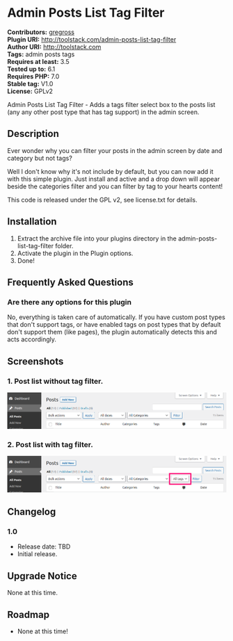 # Admin Posts List Tag Filter #
**Contributors:** [gregross](https://profiles.wordpress.org/gregross/)  
**Plugin URI:** http://toolstack.com/admin-posts-list-tag-filter  
**Author URI:** http://toolstack.com  
**Tags:** admin posts tags  
**Requires at least:** 3.5  
**Tested up to:** 6.1  
**Requires PHP:** 7.0  
**Stable tag:** V1.0  
**License:** GPLv2  

Admin Posts List Tag Filter - Adds a tags filter select box to the posts list (any any other post type that has tag support) in the admin screen.

## Description ##

Ever wonder why you can filter your posts in the admin screen by date and category but not tags?

Well I don't know why it's not include by default, but you can now add it with this simple plugin.  Just install and active and a drop down will appear beside the categories filter and you can filter by tag to your hearts content!

This code is released under the GPL v2, see license.txt for details.

## Installation ##

1. Extract the archive file into your plugins directory in the admin-posts-list-tag-filter folder.
2. Activate the plugin in the Plugin options.
3. Done!

## Frequently Asked Questions ##

### Are there any options for this plugin ###

No, everything is taken care of automatically.  If you have custom post types that don't support tags, or have enabled tags on post types that by default don't support them (like pages), the plugin automatically detects this and acts accordingly.

## Screenshots ##

### 1. Post list without tag filter. ###
![Post list without tag filter.](assets/screenshot-1.png)

### 2. Post list with tag filter. ###
![Post list with tag filter.](assets/screenshot-2.png)


## Changelog ##

### 1.0 ###

* Release date: TBD
* Initial release.

## Upgrade Notice ##

None at this time.

## Roadmap ##

* None at this time!
